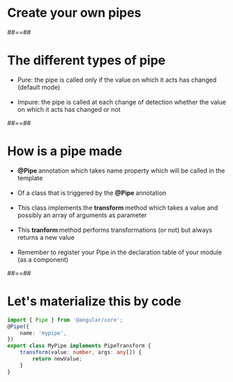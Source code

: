<!-- .slide: class="transition-bg-grey-1 underline" -->

# Create your own pipes

##==##

<!-- .slide -->

# The different types of pipe <br>

-   Pure: the pipe is called only if the value on which it acts has changed (default mode) <br> <br>
-   Impure: the pipe is called at each change of detection whether the value on which it acts has changed or not

##==##

<!-- .slide -->

# How is a pipe made

-   <b> @Pipe </b> annotation which takes name property which will be called in the template <br> <br>
-   Of a class that is triggered by the <b> @Pipe </b> annotation <br> <br>
-   This class implements the <b> transform </b> method which takes a value and possibly an array of arguments as parameter <br> <br>
-   This <b> tranform </b> method performs transformations (or not) but always returns a new value <br> <br>
-   Remember to register your Pipe in the declaration table of your module (as a component)

##==##

<!-- .slide: class="with-code inconsolata" -->

# Let's materialize this by code

```typescript
import { Pipe } from '@angular/core';
@Pipe({
    name: 'mypipe',
})
export class MyPipe implements PipeTransform {
    transform(value: number, args: any[]) {
        return newValue;
    }
}
```

<!-- .element: class="big-code" -->
